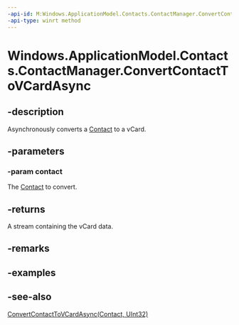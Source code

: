 ----api-id: M:Windows.ApplicationModel.Contacts.ContactManager.ConvertContactToVCardAsync(Windows.ApplicationModel.Contacts.Contact)
-api-type: winrt method
---<!-- Method syntaxpublic Windows.Foundation.IAsyncOperation<Windows.Storage.Streams.RandomAccessStreamReference> ConvertContactToVCardAsync(Windows.ApplicationModel.Contacts.Contact contact)--># Windows.ApplicationModel.Contacts.ContactManager.ConvertContactToVCardAsync## -descriptionAsynchronously converts a [Contact](contact.md) to a vCard.## -parameters### -param contactThe [Contact](contact.md) to convert.## -returnsA stream containing the vCard data.## -remarks## -examples## -see-also[ConvertContactToVCardAsync(Contact, UInt32)](contactmanager_convertcontacttovcardasync_1577436453.md)